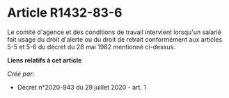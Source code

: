 # Article R1432-83-6

Le comité d'agence et des conditions de travail intervient lorsqu'un salarié fait usage du droit d'alerte ou du droit de
retrait conformément aux articles 5-5 et 5-6 du décret du 28 mai 1982 mentionné ci-dessus.

**Liens relatifs à cet article**

_Créé par_:

  - Décret n°2020-943 du 29 juillet 2020 - art. 1

